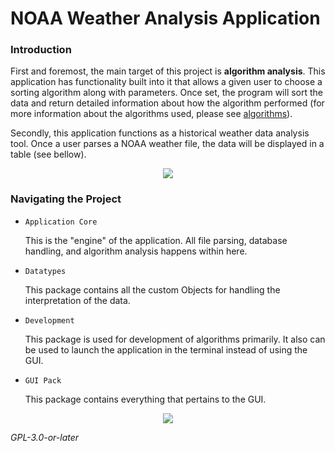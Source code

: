 # NOAA Weather Analysis Application

### Introduction

  First and foremost, the main target of this project is **algorithm analysis**. This application has functionality built into it that allows a given user to choose a sorting algorithm along with parameters. Once set, the program will sort the data and return detailed information about how the algorithm performed (for more information about the algorithms used, please see <u>algorithms</u>).

  Secondly, this application functions as a historical weather data analysis tool. Once a user parses a NOAA weather file, the data will be displayed in a table (see bellow).
  
  <p align="center">
  <img src="https://user-images.githubusercontent.com/63986603/227383377-b1d5f36d-ce56-45bc-aa1f-71b1c74ad24a.png" />
</p>

### Navigating the Project

- `Application Core`

  This is the "engine" of the application. All file parsing, database handling, and algorithm analysis happens within here.

- `Datatypes` 

  This package contains all the custom Objects for handling the interpretation of the data.

- `Development`

  This package is used for development of algorithms primarily. It also can be used to launch the application in the terminal instead of using the GUI.

- `GUI Pack`

  This package contains everything that pertains to the GUI.


<p align="center">
  <img src="https://user-images.githubusercontent.com/63986603/227383412-c24b4ecb-da21-4d97-a495-e580836d344f.png" />
</p>


*GPL-3.0-or-later*
